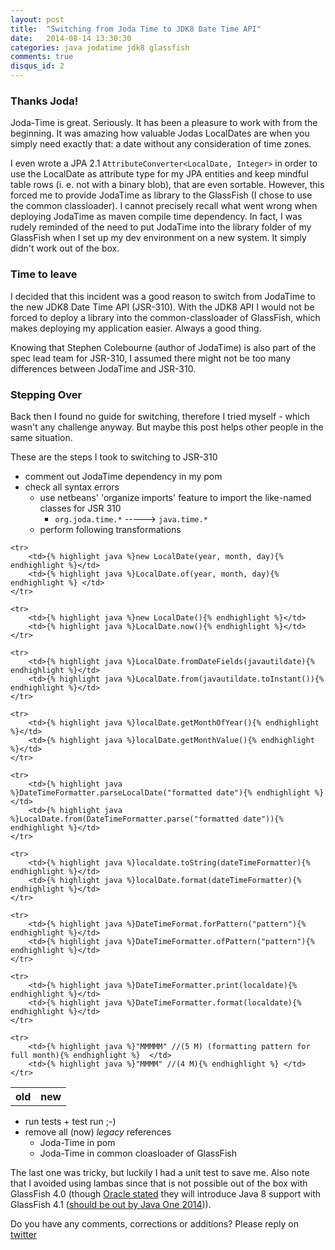 ```yaml
---
layout: post
title:  "Switching from Joda Time to JDK8 Date Time API"
date:   2014-08-14 13:30:30
categories: java jodatime jdk8 glassfish
comments: true
disqus_id: 2
---
```


### Thanks Joda!
Joda-Time is great. Seriously. It has been a pleasure to work with from the beginning. It was amazing how valuable Jodas LocalDates are when you
simply need exactly that: a date without any consideration of time zones.

I even wrote a JPA 2.1 `AttributeConverter<LocalDate, Integer>` in order to use the LocalDate as attribute type for my JPA entities and keep mindful table rows
(i. e. not with a binary blob), that are even sortable. However, this forced me to provide JodaTime as library to the GlassFish (I chose to use the common classloader).
I cannot precisely recall what went wrong when deploying JodaTime as maven compile time dependency. In fact, I was rudely reminded of the need to put
JodaTime into the library folder of my GlassFish when I set up my dev environment on a new system. It simply didn't work out of the box.

### Time to leave
I decided that this incident was a good reason to switch from JodaTime to the new JDK8 Date Time API (JSR-310). With the JDK8 API I would not be forced to deploy a library into the common-classloader of GlassFish, which makes deploying my application easier. Always a good thing.

Knowing that Stephen Colebourne (author of JodaTime) is also part of the spec lead team for JSR-310, I assumed there might not be too many differences between JodaTime and JSR-310.

### Stepping Over
Back then I found no guide for switching, therefore I tried myself - which wasn't any challenge anyway. But maybe this post helps other people in the same situation.

These are the steps I took to switching to JSR-310

- comment out JodaTime dependency in my pom
- check all syntax errors
  - use netbeans' 'organize imports' feature to import the like-named classes for JSR 310
    -  `org.joda.time.*` -----> `java.time.*`
  - perform following transformations

<table id="conversion-table">
    <tr>
        <th>old</th>
        <th>new</th>
    </tr>

    <tr>
        <td>{% highlight java %}new LocalDate(year, month, day){% endhighlight %}</td>
        <td>{% highlight java %}LocalDate.of(year, month, day){% endhighlight %} </td>
    </tr>

    <tr>
        <td>{% highlight java %}new LocalDate(){% endhighlight %}</td>
        <td>{% highlight java %}LocalDate.now(){% endhighlight %}</td>
    </tr>

    <tr>
        <td>{% highlight java %}LocalDate.fromDateFields(javautildate){% endhighlight %}</td>
        <td>{% highlight java %}LocalDate.from(javautildate.toInstant()){% endhighlight %}</td>
    </tr>

    <tr>
        <td>{% highlight java %}localDate.getMonthOfYear(){% endhighlight %}</td>
        <td>{% highlight java %}localDate.getMonthValue(){% endhighlight %}</td>
    </tr>

    <tr>
        <td>{% highlight java %}DateTimeFormatter.parseLocalDate("formatted date"){% endhighlight %}</td>
        <td>{% highlight java %}LocalDate.from(DateTimeFormatter.parse("formatted date")){% endhighlight %}</td>
    </tr>

    <tr>
        <td>{% highlight java %}localdate.toString(dateTimeFormatter){% endhighlight %}</td>
        <td>{% highlight java %}localDate.format(dateTimeFormatter){% endhighlight %}</td>
    </tr>

    <tr>
        <td>{% highlight java %}DateTimeFormat.forPattern("pattern"){% endhighlight %}</td>
        <td>{% highlight java %}DateTimeFormatter.ofPattern("pattern"){% endhighlight %}</td>
    </tr>

    <tr>
        <td>{% highlight java %}DateTimeFormatter.print(localdate){% endhighlight %}</td>
        <td>{% highlight java %}DateTimeFormatter.format(localdate){% endhighlight %}</td>
    </tr>

    <tr>
        <td>{% highlight java %}"MMMMM" //(5 M) (formatting pattern for full month){% endhighlight %}  </td>
        <td>{% highlight java %}"MMMM" //(4 M){% endhighlight %} </td>
    </tr>
</table>

- run tests + test run ;-)
- remove all (now) *legacy* references
    - Joda-Time in pom
    - Joda-Time in common cloasloader of GlassFish


The last one was tricky, but luckily I had a unit test to save me. Also note that I avoided using lambas since that is not possible out of the box with GlassFish 4.0 (though [Oracle stated][1] they will introduce Java 8 support with GlassFish 4.1 ([should be out by Java One 2014][2])).

Do you have any comments, corrections or additions? Please reply on [twitter][3]

[1]: https://blogs.oracle.com/theaquarium/entry/spotlight_on_glassfish_4_1
[2]: https://blogs.oracle.com/theaquarium/entry/glassfish_4_0_1_update
[3]: https://twitter.com/OliverMilke/status/499912971238518784